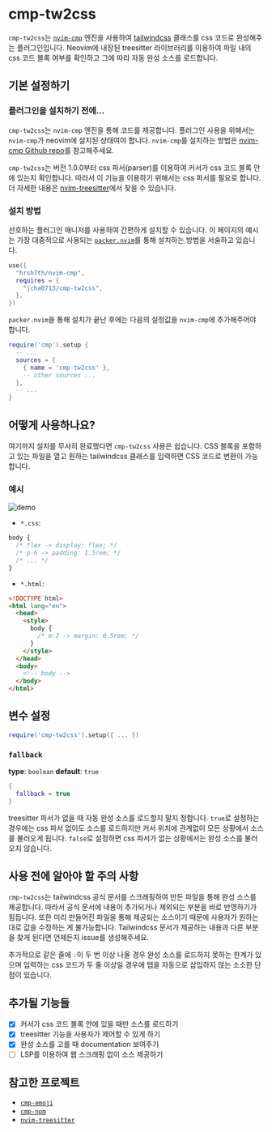 # cmp-tw2css

`cmp-tw2css`는 [`nvim-cmp`](https://github.com/hrsh7th/nvim-cmp) 엔진을 사용하여 [tailwindcss](https://tailwindcss.com) 클래스를 css 코드로 완성해주는 플러그인입니다.
Neovim에 내장된 treesitter 라이브러리를 이용하여 파일 내의 css 코드 블록 여부를 확인하고 그에 따라 자동 완성 소스를 로드합니다.

## 기본 설정하기

### 플러그인을 설치하기 전에...

`cmp-tw2css`는 `nvim-cmp` 엔진을 통해 코드를 제공합니다. 플러그인 사용을 위해서는 `nvim-cmp`가 neovim에 설치된 상태여야 합니다. `nvim-cmp`를 설치하는 방법은 [nvim-cmp Github repo](https://github.com/hrsh7th/nvim-cmp)를 참고해주세요.

`cmp-tw2css`는 버전 1.0.0부터 css 파서(parser)를 이용하여 커서가 css 코드 블록 안에 있는지 확인합니다. 따라서 이 기능을 이용하기 위해서는 css 파서를 필요로 합니다. 더 자세한 내용은 [nvim-treesitter](https://github.com/nvim-treesitter/nvim-treesitter)에서 찾을 수 있습니다.

### 설치 방법

선호하는 플러그인 매니저를 사용하여 간편하게 설치할 수 있습니다. 이 페이지의 예시는 가장 대중적으로 사용되는 [`packer.nvim`](https://github.com/wbthomason/packer.nvim)를 통해 설치하는 방법을 서술하고 있습니다.

```lua
use({
  "hrsh7th/nvim-cmp",
  requires = {
    "jcha0713/cmp-tw2css",
  },
})
```

`packer.nvim`을 통해 설치가 끝난 후에는 다음의 설정값을 `nvim-cmp`에 추가해주어야 합니다.

```lua
require('cmp').setup {
  -- ...
  sources = {
    { name = 'cmp-tw2css' },
    -- other sources ...
  },
  -- ...
}
```

## 어떻게 사용하나요?

여기까지 설치를 무사히 완료했다면 `cmp-tw2css` 사용은 쉽습니다. CSS 블록을 포함하고 있는 파일을 열고 원하는 tailwindcss 클래스를 입력하면 CSS 코드로 변환이 가능합니다.

### 예시

![demo](https://user-images.githubusercontent.com/29053796/222915836-9b2e19d5-3ace-4419-b492-eb1b00b572ac.gif)

- `*.css`:

```css
body {
  /* flex -> display: flex; */
  /* p-6 -> padding: 1.5rem; */
  /* ... */
}
```

- `*.html`:

```html
<!DOCTYPE html>
<html lang="en">
  <head>
    <style>
      body {
        /* m-2 -> margin: 0.5rem; */
      }
    </style>
  </head>
  <body>
    <!-- body -->
  </body>
</html>
```

## 변수 설정

```lua
require('cmp-tw2css').setup({ ... })
```

### `fallback`

**type**: `boolean`
**default**: `true`

```lua
{
  fallback = true
}
```

treesitter 파서가 없을 때 자동 완성 소스를 로드할지 말지 정합니다. `true`로 설정하는 경우에는 css 파서 없이도 소스를 로드하지만 커서 위치에 관계없이 모든 상황에서 소스를 불러오게 됩니다. `false`로 설정하면 css 파서가 없는 상황에서는 완성 소스를 불러오지 않습니다.

## 사용 전에 알아야 할 주의 사항

`cmp-tw2css`는 tailwindcss 공식 문서를 스크래핑하여 만든 파일을 통해 완성 소스를 제공합니다. 따라서 공식 문서에 내용이 추가되거나 제외되는 부분을 바로 반영하기가 힘듭니다. 또한 미리 만들어진 파일을 통해 제공되는 소스이기 때문에 사용자가 원하는대로 값을 수정하는 게 불가능합니다. Tailwindcss 문서가 제공하는 내용과 다른 부분을 찾게 된다면 언제든지 issue를 생성해주세요.

추가적으로 같은 줄에 `:`이 두 번 이상 나올 경우 완성 소스를 로드하지 못하는 한계가 있으며 입력하는 css 코드가 두 줄 이상일 경우에 탭을 자동으로 삽입하지 않는 소소한 단점이 있습니다.

## 추가될 기능들

- [x] 커서가 css 코드 블록 안에 있을 때만 소스를 로드하기
- [x] treesitter 기능을 사용자가 제어할 수 있게 하기
- [x] 완성 소스를 고를 때 documentation 보여주기
- [ ] LSP를 이용하여 웹 스크래핑 없이 소스 제공하기

## 참고한 프로젝트

- [`cmp-emoji`](https://github.com/hrsh7th/cmp-emoji)
- [`cmp-npm`](https://github.com/David-Kunz/cmp-npm)
- [`nvim-treesitter`](https://github.com/nvim-treesitter/nvim-treesitter)
